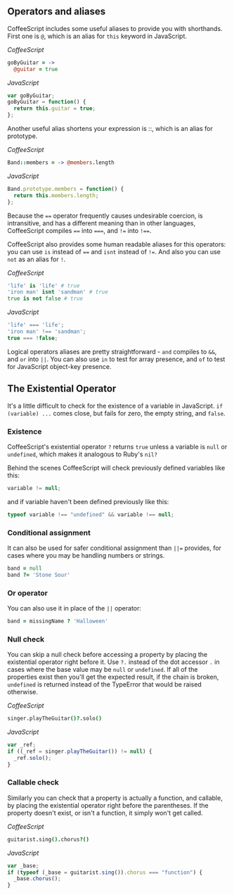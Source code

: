 ## Operators and aliases

CoffeeScript includes some useful aliases to provide you with shorthands. First one is `@`, which is an alias for `this` keyword in JavaScript.

*CoffeeScript*
``` coffeescript
goByGuitar = ->
  @guitar = true
```
*JavaScript*
``` javascript
var goByGuitar;
goByGuitar = function() {
  return this.guitar = true;
};
```

Another useful alias shortens your expression is ::, which is an alias for prototype.

*CoffeeScript*
``` coffeescript
Band::members = -> @members.length
```
*JavaScript*
``` javascript
Band.prototype.members = function() {
  return this.members.length;
};
```

Because the `==` operator frequently causes undesirable coercion, is intransitive, and has a different meaning than in other languages, CoffeeScript compiles `==` into `===`, and `!=` into  `!==`.

CoffeeScript also provides some human readable aliases for this operators: you can use `is` instead of `==` and `isnt` instead of `!=`. And also you can use `not` as an alias for `!`.

*CoffeeScript*
``` coffeescript
'life' is 'life' # true
'iron man' isnt 'sandman' # true
true is not false # true
```
*JavaScript*
``` javascript
'life' === 'life';
'iron man' !== 'sandman';
true === !false;
```
Logical operators aliases are pretty straightforward - `and` compiles to `&&`, and `or` into `||`.
You can also use `in` to test for array presence, and `of` to test for JavaScript object-key presence.

## The Existential Operator
It's a little difficult to check for the existence of a variable in JavaScript. `if (variable) ...`
comes close, but fails for zero, the empty string, and `false`.

### Existence
CoffeeScript's existential operator `?` returns `true` unless a variable is `null` or `undefined`, which makes it analogous to Ruby's `nil?`

Behind the scenes CoffeeScript will check previously defined variables like this:

``` javascript
variable != null;
```
and if variable haven't been defined previously like this:
``` javascript
typeof variable !== "undefined" && variable !== null;
```
### Conditional assignment
It can also be used for safer conditional assignment than `||=` provides, for cases where you may be handling numbers or strings.
``` coffeescript
band = null
band ?= 'Stone Sour'
```
### Or operator
You can also use it in place of the `||` operator:
``` coffeescript
band = missingName ? 'Halloween'
```

### Null check
You can skip a null check before accessing a property by placing the existential operator right before it.
Use `?.` instead of the dot accessor `.` in cases where the base value may be `null` or `undefined`.
If all of the properties exist then you'll get the expected result, if the chain is broken, `undefined` is
returned instead of the TypeError that would be raised otherwise.

*CoffeeScript*
``` coffeescript
singer.playTheGuitar()?.solo()
```
*JavaScript*
``` javascript
var _ref;
if ((_ref = singer.playTheGuitar()) != null) {
  _ref.solo();
}
```
### Callable check
Similarly you can check that a property is actually a function, and callable, by placing the existential
operator right before the parentheses. If the property doesn't exist, or isn't a function, it simply won't get called.

*CoffeeScript*
``` coffeescript
guitarist.sing().chorus?()
```
*JavaScript*
``` javascript
var _base;
if (typeof (_base = guitarist.sing()).chorus === "function") {
  _base.chorus();
}
```

